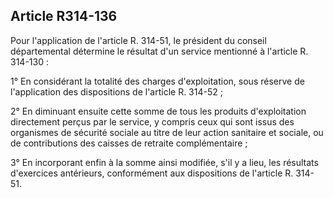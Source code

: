 ## Article R314-136

Pour l'application de l'article R. 314-51, le président du conseil départemental détermine le résultat d'un
service mentionné à l'article R. 314-130 :

1° En considérant la totalité des charges d'exploitation, sous réserve de l'application des dispositions de
l'article R. 314-52 ;

2° En diminuant ensuite cette somme de tous les produits d'exploitation directement perçus par le service, y
compris ceux qui sont issus des organismes de sécurité sociale au titre de leur action sanitaire et sociale, ou
de contributions des caisses de retraite complémentaire ;

3° En incorporant enfin à la somme ainsi modifiée, s'il y a lieu, les résultats d'exercices antérieurs,
conformément aux dispositions de l'article R. 314-51.

